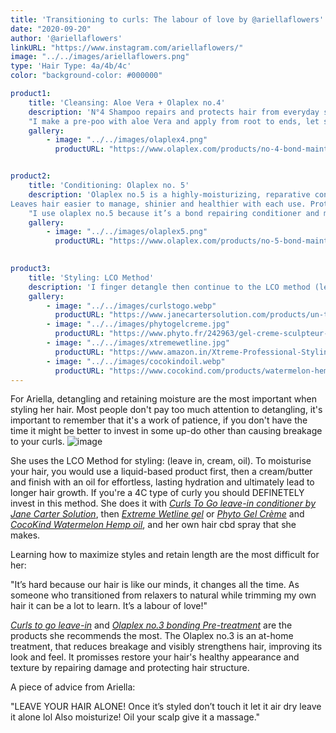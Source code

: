 ```yaml
---
title: 'Transitioning to curls: The labour of love by @ariellaflowers'
date: "2020-09-20"
author: '@ariellaflowers'
linkURL: "https://www.instagram.com/ariellaflowers/"
image: "../../images/ariellaflowers.png"
type: 'Hair Type: 4a/4b/4c'
color: "background-color: #000000"

product1: 
    title: 'Cleansing: Aloe Vera + Olaplex no.4'
    description: 'N°4 Shampoo repairs and protects hair from everyday stresses — including damaged hair, split ends, and frizz — by re-linking broken bonds. Leaves hair easier to manage, shinier and healthier with each use. N°4 is color-safe and proven to reduce breakage and strengthen all types of hair.
    "I make a pre-poo with aloe Vera and apply from root to ends, let sit for 30-1hr. Currently my hair is bleached so I use olaplex no.4 and shampoo 1-2 times every other week."'
    gallery:
        - image: "../../images/olaplex4.png"
          productURL: "https://www.olaplex.com/products/no-4-bond-maintenance-shampoo-1"


product2: 
    title: 'Conditioning: Olaplex no. 5'
    description: 'Olaplex no.5 is a highly-moisturizing, reparative conditioner for all hair types.
Leaves hair easier to manage, shinier and healthier with each use. Protects and repairs damaged hair, split ends, and frizz by re-linking broken bonds.
    "I use olaplex no.5 because it’s a bond repairing conditioner and my hair is pink so it needs to be taken care of. Sometimes  I deep condition with an essential oil and my fave conditioner and Let it sit for 20-30 mins."'
    gallery:
        - image: "../../images/olaplex5.png"
          productURL: "https://www.olaplex.com/products/no-5-bond-maintenance-conditioner"
    

product3: 
    title: 'Styling: LCO Method'
    description: 'I finger detangle then continue to the LCO method (leave in, cream, oil) with Curls To Go leave-in conditioner by Jane Carter Solution, then Extreme Wetline gel or Phyto Gel Crème and CocoKind Watermelon Hemp oil, and my own hair cbd spray that I make.'
    gallery:
        - image: "../../images/curlstogo.webp"
          productURL: "https://www.janecartersolution.com/products/un-tangle-me-weightless-leave-in-8-oz"
        - image: "../../images/phytogelcreme.jpg"
          productURL: "https://www.phyto.fr/242963/gel-creme-sculpteur-de-boucles.html"
        - image: "../../images/xtremewetline.jpg"
          productURL: "https://www.amazon.in/Xtreme-Professional-Styling-35-26-Ounce/dp/B003DCJEJK"
        - image: "../../images/cocokindoil.webp"
          productURL: "https://www.cocokind.com/products/watermelon-hemp-oil"
---
```



For Ariella, detangling and retaining moisture are the most important when styling her hair. Most people don't pay too much attention to detangling, it's important to remember that it's a work of patience, if you don't have the time it might be better to invest in some up-do other than causing breakage to your curls.
![image](mdimages/katt3.jpg)

She uses the LCO Method for styling: (leave in, cream, oil). To moisturise your hair, you would use a liquid-based product first, then a cream/butter and finish with an oil for effortless, lasting hydration and ultimately lead to longer hair growth. 
If you're a 4C type of curly you should DEFINETELY invest in this method.
She does it with *[Curls To Go leave-in conditioner by Jane Carter Solution](https://www.janecartersolution.com/products/un-tangle-me-weightless-leave-in-8-oz)*, then *[Extreme Wetline gel](https://www.amazon.in/Xtreme-Professional-Styling-35-26-Ounce/dp/B003DCJEJK)* or *[Phyto Gel Crème](https://www.phyto.fr/242963/gel-creme-sculpteur-de-boucles.html)* and *[CocoKind Watermelon Hemp oil](https://www.cocokind.com/products/watermelon-hemp-oil)*, and her own hair cbd spray that she makes.

Learning how to maximize styles and retain length are the most difficult for her: 

"It’s hard because our hair is like our minds, it changes all the time. As someone who transitioned from relaxers to natural while trimming my own hair it can be a lot to learn. It’s a labour of love!"

*[Curls to go leave-in](https://www.janecartersolution.com/products/un-tangle-me-weightless-leave-in-8-oz)* and *[Olaplex no.3 bonding Pre-treatment](https://olaplex.com/products/olaplex-no-3-hair-perfector)* are the products she recommends the most. The Olaplex no.3 is an at-home treatment, that reduces breakage and visibly strengthens hair, improving its look and feel. It promisses restore your hair's healthy appearance and texture by repairing damage and protecting hair structure.

A piece of advice from Ariella:

"LEAVE YOUR HAIR ALONE! Once it’s styled don’t touch it let it air dry leave it alone lol 
Also moisturize! Oil your scalp give it a massage."